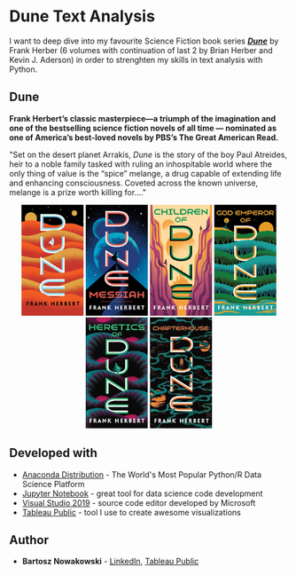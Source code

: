 # Dune Text Analysis

I want to deep dive into my favourite Science Fiction book series [***Dune***](https://en.wikipedia.org/wiki/Dune_(franchise)) by Frank Herber (6 volumes with continuation of last 2 by Brian Herber and Kevin J. Aderson) in order to strenghten my skills in text analysis with Python.

## Dune
**Frank Herbert’s classic masterpiece—a triumph of the imagination and
one of the bestselling science fiction novels of all time — nominated
as one of America’s best-loved novels by PBS’s The Great American Read.**

"Set on the desert planet Arrakis, *Dune* is the story of the boy Paul Atreides,
heir to a noble family tasked with ruling an inhospitable world where the only
thing of value is the “spice” melange, a drug capable of extending life and
enhancing consciousness. Coveted across the known universe, melange is a prize
worth killing for...."

<div align="center">
    <img src="/covers/D1.jpeg" alt="D1"
        title="Dune" width="112" height="200" />
    <img src="/covers/D2.jpg" alt="D2"
        title="Dune Messiah" width="112" height="200" />
    <img src="/covers/D3.jpg" alt="D3"
        title="Children of Dune" width="112" height="200" />
    <img src="/covers/D4.jpg" alt="D4"
        title="God Emperor of Dune" width="112" height="200" />
    <img src="/covers/D5.jpg" alt="D5"
        title="Heretics of Dune" width="112" height="200" />
    <img src="/covers/D6.jpg" alt="D6"
        title="Chapterhouse: Dune" width="112" height="200" />
</div>

## Developed with

*   [Anaconda Distribution](https://www.anaconda.com/distribution/) - The World's Most Popular Python/R Data Science Platform
*   [Jupyter Notebook](https://jupyter.org/) - great tool for data science code development
*   [Visual Studio 2019](https://visualstudio.microsoft.com/vs/) - source code editor developed by Microsoft
*   [Tableau Public](https://public.tableau.com/profile/bartosz.nowakowski#!/) - tool I use to create awesome visualizations

## Author

*   **Bartosz Nowakowski** - [LinkedIn](https://www.linkedin.com/in/bnowakowski/), [Tableau Public](https://public.tableau.com/profile/bartosz.nowakowski#!/)
